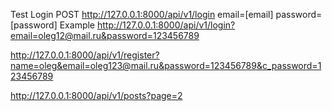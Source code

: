 Test Login
POST http://127.0.0.1:8000/api/v1/login
email=[email]
password=[password]
Example http://127.0.0.1:8000/api/v1/login?email=oleg12@mail.ru&password=123456789

http://127.0.0.1:8000/api/v1/register?name=oleg&email=oleg123@mail.ru&password=123456789&c_password=123456789

http://127.0.0.1:8000/api/v1/posts?page=2
